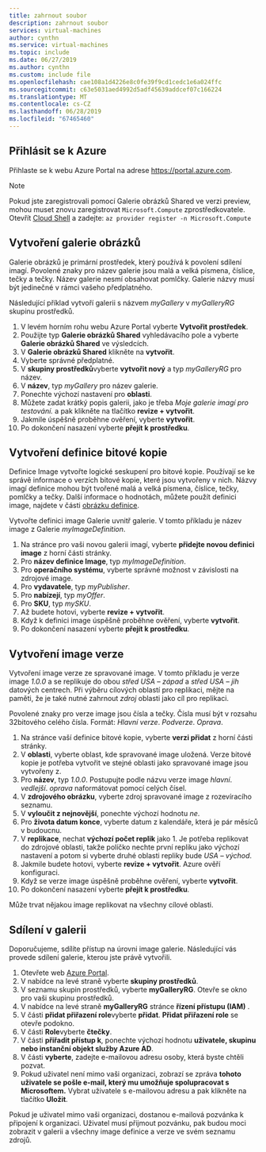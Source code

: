 ```yaml
---
title: zahrnout soubor
description: zahrnout soubor
services: virtual-machines
author: cynthn
ms.service: virtual-machines
ms.topic: include
ms.date: 06/27/2019
ms.author: cynthn
ms.custom: include file
ms.openlocfilehash: cae108a1d4226e8c0fe39f9cd1cedc1e6a024ffc
ms.sourcegitcommit: c63e5031aed4992d5adf45639addcef07c166224
ms.translationtype: MT
ms.contentlocale: cs-CZ
ms.lasthandoff: 06/28/2019
ms.locfileid: "67465460"
---
```

## <a name="sign-in-to-azure"></a>Přihlásit se k Azure 

Přihlaste se k webu Azure Portal na adrese https://portal.azure.com.

> [!NOTE]
> Pokud jste zaregistrovali pomocí Galerie obrázků Shared ve verzi preview, mohou muset znovu zaregistrovat `Microsoft.Compute` zprostředkovatele. Otevřít [Cloud Shell](https://shell.azure.com/bash) a zadejte: `az provider register -n Microsoft.Compute`

## <a name="create-an-image-gallery"></a>Vytvoření galerie obrázků

Galerie obrázků je primární prostředek, který používá k povolení sdílení imagí. Povolené znaky pro název galerie jsou malá a velká písmena, číslice, tečky a tečky. Název galerie nesmí obsahovat pomlčky.  Galerie názvy musí být jedinečné v rámci vašeho předplatného. 

Následující příklad vytvoří galerii s názvem *myGallery* v *myGalleryRG* skupinu prostředků.

1. V levém horním rohu webu Azure Portal vyberte **Vytvořit prostředek**.
1. Použijte typ **Galerie obrázků Shared** vyhledávacího pole a vyberte **Galerie obrázků Shared** ve výsledcích.
1. V **Galerie obrázků Shared** klikněte na **vytvořit**.
1. Vyberte správné předplatné.
1. V **skupiny prostředků**vyberte **vytvořit nový** a typ *myGalleryRG* pro název.
1. V **název**, typ *myGallery* pro název galerie.
1. Ponechte výchozí nastavení pro **oblasti**.
1. Můžete zadat krátký popis galerii, jako je třeba *Moje galerie imagí pro testování.* a pak klikněte na tlačítko **revize + vytvořit**.
1. Jakmile úspěšně proběhne ověření, vyberte **vytvořit**.
1. Po dokončení nasazení vyberte **přejít k prostředku**.
   
## <a name="create-an-image-definition"></a>Vytvoření definice bitové kopie 

Definice Image vytvořte logické seskupení pro bitové kopie. Používají se ke správě informace o verzích bitové kopie, které jsou vytvořeny v nich. Názvy imagí definice mohou být tvořené malá a velká písmena, číslice, tečky, pomlčky a tečky. Další informace o hodnotách, můžete použít definici image, najdete v části [obrázku definice](https://docs.microsoft.com/azure/virtual-machines/windows/shared-image-galleries#image-definitions).

Vytvořte definici image Galerie uvnitř galerie. V tomto příkladu je název image z Galerie *myImageDefinition*.

1. Na stránce pro vaši novou galerii imagí, vyberte **přidejte novou definici image** z horní části stránky. 
1. Pro **název definice Image**, typ *myImageDefinition*.
1. Pro **operačního systému**, vyberte správné možnost v závislosti na zdrojové image.
1. Pro **vydavatele**, typ *myPublisher*. 
1. Pro **nabízejí**, typ *myOffer*.
1. Pro **SKU**, typ *mySKU*.
1. Až budete hotovi, vyberte **revize + vytvořit**.
1. Když k definici image úspěšně proběhne ověření, vyberte **vytvořit**.
1. Po dokončení nasazení vyberte **přejít k prostředku**.


## <a name="create-an-image-version"></a>Vytvoření image verze

Vytvoření image verze ze spravované image. V tomto příkladu je verze image *1.0.0* a se replikuje do obou *střed USA – západ* a *střed USA – jih* datových centrech. Při výběru cílových oblastí pro replikaci, mějte na paměti, že je také nutné zahrnout *zdroj* oblasti jako cíl pro replikaci.

Povolené znaky pro verze image jsou čísla a tečky. Čísla musí být v rozsahu 32bitového celého čísla. Formát: *Hlavní verze*. *Podverze*. *Oprava*.

1. Na stránce vaší definice bitové kopie, vyberte **verzi přidat** z horní části stránky.
1. V **oblasti**, vyberte oblast, kde spravované image uložená. Verze bitové kopie je potřeba vytvořit ve stejné oblasti jako spravované image jsou vytvořeny z.
1. Pro **název**, typ *1.0.0*. Postupujte podle názvu verze image *hlavní*. *vedlejší*. *oprava* naformátovat pomocí celých čísel. 
1. V **zdrojového obrázku**, vyberte zdroj spravované image z rozevíracího seznamu.
1. V **vyloučit z nejnovější**, ponechte výchozí hodnotu *ne*.
1. Pro **života datum konce**, vyberte datum z kalendáře, která je pár měsíců v budoucnu.
1. V **replikace**, nechat **výchozí počet replik** jako 1. Je potřeba replikovat do zdrojové oblasti, takže políčko nechte první repliku jako výchozí nastavení a potom si vyberte druhé oblasti repliky bude *USA – východ*.
1. Jakmile budete hotovi, vyberte **revize + vytvořit**. Azure ověří konfiguraci.
1. Když se verze image úspěšně proběhne ověření, vyberte **vytvořit**.
1. Po dokončení nasazení vyberte **přejít k prostředku**.

Může trvat nějakou image replikovat na všechny cílové oblasti.

## <a name="share-the-gallery"></a>Sdílení v galerii

Doporučujeme, sdílíte přístup na úrovni image galerie. Následující vás provede sdílení galerie, kterou jste právě vytvořili.

1. Otevřete web [Azure Portal](https://portal.azure.com).
1. V nabídce na levé straně vyberte **skupiny prostředků**. 
1. V seznamu skupin prostředků, vyberte **myGalleryRG**. Otevře se okno pro vaši skupinu prostředků.
1. V nabídce na levé straně **myGalleryRG** stránce **řízení přístupu (IAM)** . 
1. V části **přidat přiřazení role**vyberte **přidat**. **Přidat přiřazení role** se otevře podokno. 
1. V části **Role**vyberte **čtečky**.
1. V části **přiřadit přístup k**, ponechte výchozí hodnotu **uživatele, skupinu nebo instanční objekt služby Azure AD**.
1. V části **vyberte**, zadejte e-mailovou adresu osoby, která byste chtěli pozvat.
1. Pokud uživatel není mimo vaši organizaci, zobrazí se zpráva **tohoto uživatele se pošle e-mail, který mu umožňuje spolupracovat s Microsoftem.** Vybrat uživatele s e-mailovou adresu a pak klikněte na tlačítko **Uložit**.

Pokud je uživatel mimo vaši organizaci, dostanou e-mailová pozvánka k připojení k organizaci. Uživatel musí přijmout pozvánku, pak budou moci zobrazit v galerii a všechny image definice a verze ve svém seznamu zdrojů.

